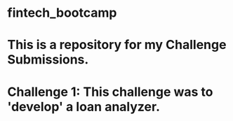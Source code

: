 # fintech_bootcamp

# This is a repository for my Challenge Submissions.

# Challenge 1: This challenge was to 'develop' a loan analyzer.